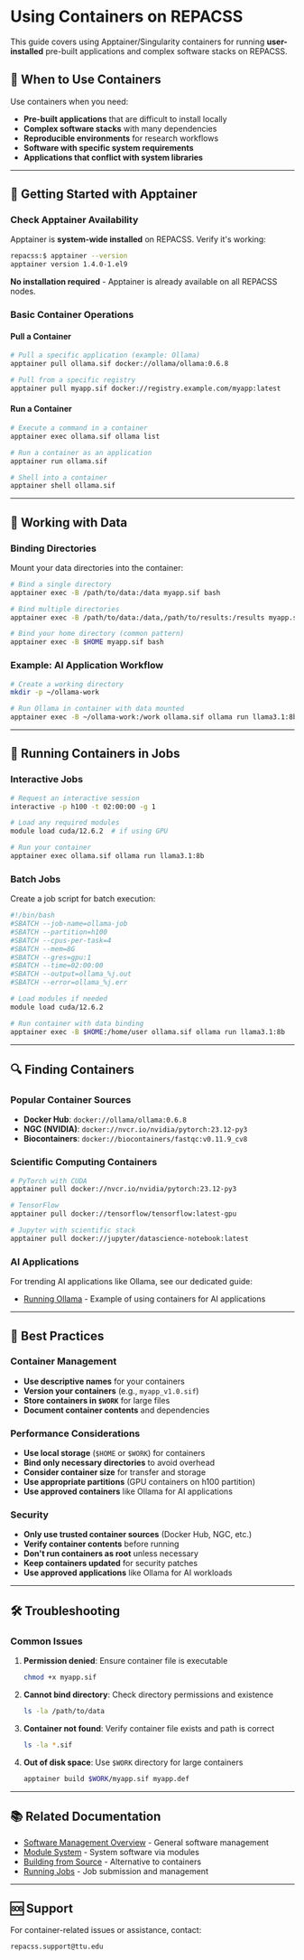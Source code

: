 # Using Containers on REPACSS

This guide covers using Apptainer/Singularity containers for running **user-installed** pre-built applications and complex software stacks on REPACSS.

## 🎯 When to Use Containers

Use containers when you need:

- **Pre-built applications** that are difficult to install locally
- **Complex software stacks** with many dependencies
- **Reproducible environments** for research workflows
- **Software with specific system requirements**
- **Applications that conflict with system libraries**

---

## 🐳 Getting Started with Apptainer

### Check Apptainer Availability

Apptainer is **system-wide installed** on REPACSS. Verify it's working:

```bash
repacss:$ apptainer --version
apptainer version 1.4.0-1.el9
```

**No installation required** - Apptainer is already available on all REPACSS nodes.

### Basic Container Operations

#### Pull a Container

```bash
# Pull a specific application (example: Ollama)
apptainer pull ollama.sif docker://ollama/ollama:0.6.8

# Pull from a specific registry
apptainer pull myapp.sif docker://registry.example.com/myapp:latest
```

#### Run a Container

```bash
# Execute a command in a container
apptainer exec ollama.sif ollama list

# Run a container as an application
apptainer run ollama.sif

# Shell into a container
apptainer shell ollama.sif
```

---

<!-- 
## 🔧 Building Custom Containers

### Creating Definition Files

Create a definition file for your custom container:

```bash
cat > myapp.def << EOF
Bootstrap: docker
From: rockylinux:9

%post
    dnf update -y
    dnf install -y python3 python3-pip
    pip3 install numpy scipy matplotlib jupyter

%environment
    export PYTHONPATH=/usr/local/lib/python3.8/site-packages
    export LC_ALL=C

%runscript
    python3 "$@"

%labels
    Author Your Name
    Version v1.0
EOF
```

### Building the Container

```bash
# Build the container
apptainer build myapp.sif myapp.def

# Build with cache directory (recommended for large builds)
apptainer build --cache-dir /tmp/singularity-cache myapp.sif myapp.def
```


---
-->

## 📁 Working with Data

### Binding Directories

Mount your data directories into the container:

```bash
# Bind a single directory
apptainer exec -B /path/to/data:/data myapp.sif bash

# Bind multiple directories
apptainer exec -B /path/to/data:/data,/path/to/results:/results myapp.sif bash

# Bind your home directory (common pattern)
apptainer exec -B $HOME myapp.sif bash
```

### Example: AI Application Workflow

```bash
# Create a working directory
mkdir -p ~/ollama-work

# Run Ollama in container with data mounted
apptainer exec -B ~/ollama-work:/work ollama.sif ollama run llama3.1:8b
```

---

## 🚀 Running Containers in Jobs

### Interactive Jobs

```bash
# Request an interactive session
interactive -p h100 -t 02:00:00 -g 1

# Load any required modules
module load cuda/12.6.2  # if using GPU

# Run your container
apptainer exec ollama.sif ollama run llama3.1:8b
```

### Batch Jobs

Create a job script for batch execution:

```bash
#!/bin/bash
#SBATCH --job-name=ollama-job
#SBATCH --partition=h100
#SBATCH --cpus-per-task=4
#SBATCH --mem=8G
#SBATCH --gres=gpu:1
#SBATCH --time=02:00:00
#SBATCH --output=ollama_%j.out
#SBATCH --error=ollama_%j.err

# Load modules if needed
module load cuda/12.6.2

# Run container with data binding
apptainer exec -B $HOME:/home/user ollama.sif ollama run llama3.1:8b
```

---

## 🔍 Finding Containers

### Popular Container Sources

- **Docker Hub**: `docker://ollama/ollama:0.6.8`
- **NGC (NVIDIA)**: `docker://nvcr.io/nvidia/pytorch:23.12-py3`
- **Biocontainers**: `docker://biocontainers/fastqc:v0.11.9_cv8`

### Scientific Computing Containers

```bash
# PyTorch with CUDA
apptainer pull docker://nvcr.io/nvidia/pytorch:23.12-py3

# TensorFlow
apptainer pull docker://tensorflow/tensorflow:latest-gpu

# Jupyter with scientific stack
apptainer pull docker://jupyter/datascience-notebook:latest
```

### AI Applications

For trending AI applications like Ollama, see our dedicated guide:

- [Running Ollama](running-ollama.md) - Example of using containers for AI applications



---

## 🎯 Best Practices

### Container Management

- **Use descriptive names** for your containers
- **Version your containers** (e.g., `myapp_v1.0.sif`)
- **Store containers in `$WORK`** for large files
- **Document container contents** and dependencies

### Performance Considerations

- **Use local storage** (`$HOME` or `$WORK`) for containers
- **Bind only necessary directories** to avoid overhead
- **Consider container size** for transfer and storage
- **Use appropriate partitions** (GPU containers on h100 partition)
- **Use approved containers** like Ollama for AI applications

### Security

- **Only use trusted container sources** (Docker Hub, NGC, etc.)
- **Verify container contents** before running
- **Don't run containers as root** unless necessary
- **Keep containers updated** for security patches
- **Use approved applications** like Ollama for AI workloads

---

## 🛠️ Troubleshooting

### Common Issues

1. **Permission denied**: Ensure container file is executable
   ```bash
   chmod +x myapp.sif
   ```

2. **Cannot bind directory**: Check directory permissions and existence
   ```bash
   ls -la /path/to/data
   ```

3. **Container not found**: Verify container file exists and path is correct
   ```bash
   ls -la *.sif
   ```

4. **Out of disk space**: Use `$WORK` directory for large containers
   ```bash
   apptainer build $WORK/myapp.sif myapp.def
   ```

---

## 📚 Related Documentation

- [Software Management Overview](index.md) - General software management
- [Module System](module-system.md) - System software via modules
- [Building from Source](building-from-source.md) - Alternative to containers
- [Running Jobs](../running-jobs/basics.md) - Job submission and management

---

## 🆘 Support

For container-related issues or assistance, contact:

```
repacss.support@ttu.edu
```
